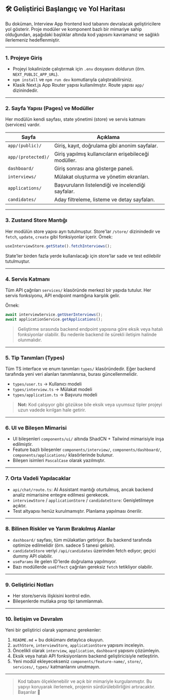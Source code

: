## 🛠️ Geliştirici Başlangıç ve Yol Haritası

Bu doküman, Interview App frontend kod tabanını devralacak geliştiricilere yol gösterir. Proje modüler ve komponent bazlı bir mimariye sahip olduğundan, aşağıdaki başlıklar altında kod yapısını kavramanız ve sağlıklı ilerlemeniz hedeflenmiştir.

---

### 1. Projeye Giriş

- Projeyi lokalinizde çalıştırmak için `.env` dosyasını doldurun (örn. `NEXT_PUBLIC_APP_URL`).
- `npm install` ve `npm run dev` komutlarıyla çalıştırabilirsiniz.
- Klasik Next.js App Router yapısı kullanılmıştır. Route yapısı `app/` dizinindedir.

---

### 2. Sayfa Yapısı (Pages) ve Modüller

Her modülün kendi sayfası, state yönetimi (store) ve servis katmanı (services) vardır.

| Sayfa              | Açıklama                                              |
| ------------------ | ----------------------------------------------------- |
| `app/(public)/`    | Giriş, kayıt, doğrulama gibi anonim sayfalar.         |
| `app/(protected)/` | Giriş yapılmış kullanıcıların erişebileceği modüller. |
| `dashboard/`       | Giriş sonrası ana gösterge paneli.                    |
| `interviews/`      | Mülakat oluşturma ve yönetim ekranları.               |
| `applications/`    | Başvuruların listelendiği ve incelendiği sayfalar.    |
| `candidates/`      | Aday filtreleme, listeme ve detay sayfaları.          |

---

### 3. Zustand Store Mantığı

Her modülün store yapısı ayrı tutulmuştur. Store'lar `/store/` dizinindedir ve `fetch`, `update`, `create` gibi fonksiyonlar içerir. Örnek:

```ts
useInterviewStore.getState().fetchInterviews();
```

State'ler birden fazla yerde kullanılacağı için store'lar sade ve test edilebilir tutulmuştur.

---

### 4. Servis Katmanı

Tüm API çağrıları `services/` klasöründe merkezi bir yapıda tutulur.
Her servis fonksiyonu, API endpoint mantığına karşılık gelir.

Örnek:

```ts
await interviewService.getUserInterviews();
await applicationService.getApplications();
```

> Geliştirme sırasında backend endpoint yapısına göre eksik veya hatalı fonksiyonlar olabilir. Bu nedenle backend ile sürekli iletişim halinde olunmalıdır.

---

### 5. Tip Tanımları (Types)

Tüm TS interface ve enum tanımları `types/` klasöründedir. Eğer backend tarafında yeni veri alanları tanımlanırsa, burası güncellenmelidir.

- `types/user.ts` → Kullanıcı modeli
- `types/interview.ts` → Mülakat modeli
- `types/application.ts` → Başvuru modeli

> **Not:** Kod çalışıyor gibi gözükse bile eksik veya uyumsuz tipler projeyi uzun vadede kırılgan hale getirir.

---

### 6. UI ve Bileşen Mimarisi

- UI bileşenleri `components/ui/` altında ShadCN + Tailwind mimarisiyle inşa edilmiştir.
- Feature bazlı bileşenler `components/interview/`, `components/dashboard/`, `components/applications/` klasörlerinde bulunur.
- Bileşen isimleri `PascalCase` olarak yazılmıştır.

---

### 7. Orta Vadeli Yapılacaklar

- `api/chat/route.ts`: AI Assistant mantığı oturtulmuş, ancak backend analiz mimarisine entegre edilmesi gerekecek.
- `interviewStore` / `applicationStore` / `candidateStore`: Genişletilmeye açıktır.
- Test altyapısı henüz kurulmamıştır. Planlama yapılması önerilir.

---

### 8. Bilinen Riskler ve Yarım Bırakılmış Alanlar

- `dashboard/` sayfası, tüm mülakatları getiriyor. Bu backend tarafında optimize edilmelidir (örn. sadece 5 tanesi gelsin).
- `candidateStore` veriyi `/api/candidates` üzerinden fetch ediyor; geçici dummy API olabilir.
- `useParams` ile gelen ID'lerde doğrulama yapılmıyor.
- Bazı modüllerde `useEffect` çağrıları gereksiz `fetch` tetikliyor olabilir.

---

### 9. Geliştirici Notları

- Her store/servis ilişkisini kontrol edin.
- Bileşenlerde mutlaka prop tipi tanımlanmalı.

---

### 10. İletişim ve Devralım

Yeni bir geliştirici olarak yapmanız gerekenler:

1. `README.md` + bu dokümanı detaylıca okuyun.
2. `authStore`, `interviewStore`, `applicationStore` yapısını inceleyin.
3. Öncelikli olarak `interview`, `application`, `dashboard` yapısını çözümleyin.
4. Eksik veya hatalı API fonksiyonlarını backend geliştiricisiyle netleştirin.
5. Yeni modül ekleyecekseniz `components/feature-name/`, `store/`, `services/`, `types/` katmanlarını unutmayın.

---

> Kod tabanı ölçeklenebilir ve açık bir mimariyle kurgulanmıştır.
> Bu yapıyı koruyarak ilerlemek, projenin sürdürülebilirliğini artıracaktır. Başarılar 🙌
